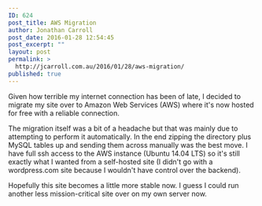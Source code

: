 ```yaml
---
ID: 624
post_title: AWS Migration
author: Jonathan Carroll
post_date: 2016-01-28 12:54:45
post_excerpt: ""
layout: post
permalink: >
  http://jcarroll.com.au/2016/01/28/aws-migration/
published: true
---
```

Given how terrible my internet connection has been of late, I decided to migrate my site over to Amazon Web Services (AWS) where it's now hosted for free with a reliable connection. <!--more-->

The migration itself was a bit of a headache but that was mainly due to attempting to perform it automatically. In the end zipping the directory plus MySQL tables up and sending them across manually was the best move. I have full ssh access to the AWS instance (Ubuntu 14.04 LTS) so it's still exactly what I wanted from a self-hosted site (I didn't go with a wordpress.com site because I wouldn't have control over the backend).

Hopefully this site becomes a little more stable now. I guess I could run another less mission-critical site over on my own server now.